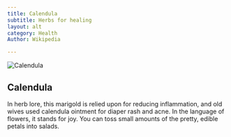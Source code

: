 ```yaml
---
title: Calendula
subtitle: Herbs for healing
layout: alt
category: Health
Author: Wikipedia

---
```


![Calendula]()

## Calendula

In herb lore, this marigold is relied upon for reducing inflammation, and old wives used calendula ointment for diaper rash and acne. In the language of flowers, it stands for joy. You can toss small amounts of the pretty, edible petals into salads.

